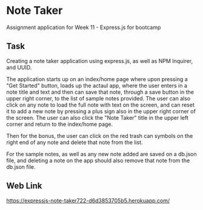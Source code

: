 # Note Taker
Assignment application for Week 11 - Express.js for bootcamp

## Task
Creating a note taker application using express.js, as well as NPM Inquirer, and UUID.

The application starts up on an index/home page where upon pressing a "Get Started" button, loads up the actaul app, where the user enters in a note title and text and then can save that note, through a save button in the upper right corner, to the list of sample notes provided. The user can also click on any note to load the full note with text on the screen, and can reset it to add a new note by pressing a plus sign also in the upper right corner of the screen. The user can also click the "Note Taker" title in the upper left corner and return to the index/home page.

Then for the bonus, the user can click on the red trash can symbols on the right end of any note and delete that note from the list. 

For the sample notes, as well as any new note added are saved on a db.json file, and deleting a note on the app should also remove that note from the db.json file.

## Web Link
https://expressjs-note-taker722-d6d3853705b5.herokuapp.com/